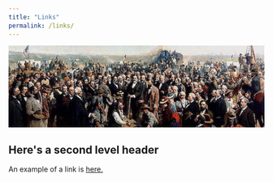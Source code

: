 ```yaml
---
title: "Links"
permalink: /links/
---
```


![Last_Spike_1869_cropped](/assets/images/Last_Spike_1869_cropped.jpg)

## Here's a second level header


An example of a link is [here.](https://www.dropbox.com/sh/dayyugkpl2pbkx2/AABrbe4RODyvImyQGCMqmnTva?dl=0)
